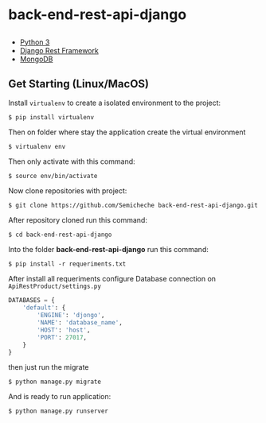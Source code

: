 # back-end-rest-api-django
##
- [Python 3](https://www.python.org/)
- [Django Rest Framework](https://www.django-rest-framework.org/)
- [MongoDB](https://www.mongodb.com/)

## Get Starting (Linux/MacOS)
Install `virtualenv` to create a isolated environment to the project:
```
$ pip install virtualenv
```
Then on folder where stay the application create the virtual environment
```
$ virtualenv env
```
Then only activate with this command:
```
$ source env/bin/activate
```
Now clone repositories with project:
   ```
   $ git clone https://github.com/Semicheche back-end-rest-api-django.git
   ```
After repository cloned run this command:
```
$ cd back-end-rest-api-django
```
Into the folder **back-end-rest-api-django** run this command:
```
$ pip install -r requeriments.txt
```
After install all requeriments configure Database connection on `ApiRestProduct/settings.py`

```python
DATABASES = {
    'default': {
        'ENGINE': 'djongo',
        'NAME': 'database_name',
        'HOST': 'host',
        'PORT': 27017,
    }
}
```
then just run the migrate

```
$ python manage.py migrate
```
And is ready to run application:
```
$ python manage.py runserver
```




